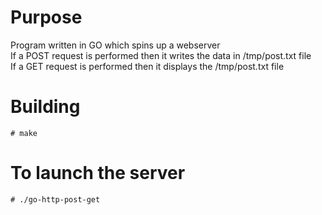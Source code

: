 # Purpose
Program written in GO which spins up a webserver  
If a POST request is performed then it writes the data in /tmp/post.txt file  
If a GET request is performed then it displays the /tmp/post.txt file

# Building
    # make

# To launch the server
    # ./go-http-post-get
